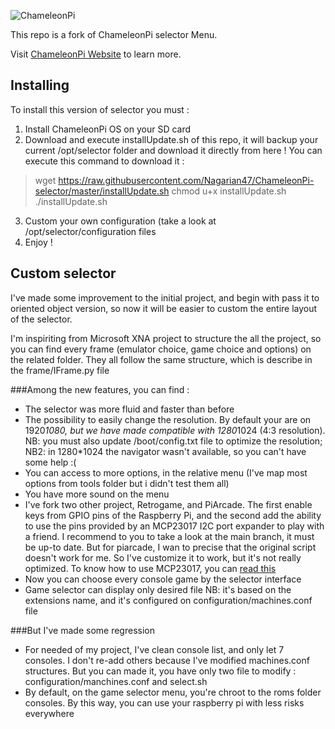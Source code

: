 ![ChameleonPi](http://chameleon.enging.com/data1/images/cpi_h6.jpg)

This repo is a fork of ChameleonPi selector Menu.


Visit [ChameleonPi Website](http://chameleon.enging.com/) to learn more.

## Installing

To install this version of selector you must :

1. Install ChameleonPi OS on your SD card
2. Download and execute installUpdate.sh of this repo, it will backup your current /opt/selector folder and download it directly from here ! You can execute this command to download it :

> wget https://raw.githubusercontent.com/Nagarian47/ChameleonPi-selector/master/installUpdate.sh
> chmod u+x installUpdate.sh 
> ./installUpdate.sh

3. Custom your own configuration (take a look at /opt/selector/configuration files
4. Enjoy !

## Custom selector

I've made some improvement to the initial project, and begin with pass it to oriented object version, so now it will be easier to custom the entire layout of the selector.

I'm inspiriting from Microsoft XNA project to structure the all the project, so you can find every frame (emulator choice, game choice and options) on the related folder.
They all follow the same structure, which is describe in the frame/IFrame.py file

###Among the new features, you can find :
* The selector was more fluid and faster than before
* The possibility to easily change the resolution. By default your are on 1920*1080, but we have made compatible with 1280*1024 (4:3 resolution). NB: you must also update /boot/config.txt file to optimize the resolution; NB2: in 1280*1024 the navigator wasn't available, so you can't have some help :(
* You can access to more options, in the relative menu (I've map most options from tools folder but i didn't test them all)
* You have more sound on the menu
* I've fork two other project, Retrogame, and PiArcade. The first enable keys from GPIO pins of the Raspberry Pi, and the second add the ability to use the pins provided by an MCP23017 I2C port expander to play with a friend. I recommend to you to take a look at the main branch, it must be up-to date. But for piarcade, I wan to precise that the original script doesn't work for me. So I've customize it to work, but it's not really optimized. To know how to use MCP23017, you can [read this](http://www.raspberrypi-spy.co.uk/2013/07/how-to-use-a-mcp23017-i2c-port-expander-with-the-raspberry-pi-part-1/)
* Now you can choose every console game by the selector interface
* Game selector can display only desired file NB: it's based on the extensions name, and it's configured on configuration/machines.conf file

###But I've made some regression
* For needed of my project, I've clean console list, and only let 7 consoles. I don't re-add others because I've modified machines.conf structures. But you can made it, you have only two file to modify : configuration/manchines.conf and select.sh
* By default, on the game selector menu, you're chroot to the roms folder consoles. By this way, you can use your raspberry pi with less risks everywhere

